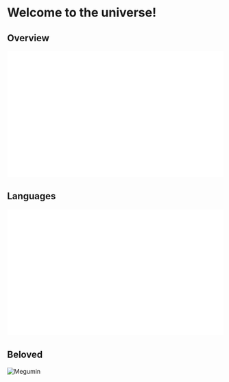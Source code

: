 # Welcome to the universe!

## Overview

![overview](https://github.com/rosen1000/github-stats/blob/master/generated/overview.svg)

## Languages

![languages](https://github.com/rosen1000/github-stats/blob/master/generated/languages.svg)

## Beloved

![Megumin](https://b.thumbs.redditmedia.com/tcpIKSQLqpbuQ2p6wVUm4onU5KJqJvFa90sLJW8-5Ps.jpg)
